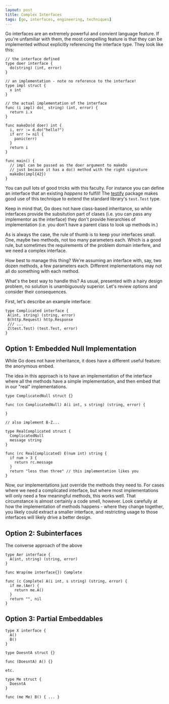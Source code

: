 ```yaml
---
layout: post
title: Complex Interfaces
tags: [go, interfaces, engineering, techniques]
---
```


Go interfaces are
an extremely powerful and convient
language feature.
If you're unfamiliar with them,
the most compelling feature is that
they can be implemented without explicitly referencing
the interface type.
They look like this:
```golang
// the interface defined
type doer interface {
  do(string) (int, error)
}

// an implementation - note no reference to the interface!
type impl struct {
  x int
}

// the actual implementation of the interface
func (i impl) do(_ string) (int, error) {
  return i.x
}

func makeDo(d doer) int {
  i, err := d.do("hello?")
  if err != nil {
    panic(err)
  }
  return i
}

func main() {
  // impl can be passed as the doer argument to makeDo
  // just because it has a do() method with the right signature
  makeDo(impl{42})
}
```

You can pull lots of good tricks with this faculty.
For instance you can define an interface
that an existing _happens to_ fulfill!
The [testify](https://github.com/stretchr/testify)
package makes good use of this technique
to extend the standard library's `test.Test` type.

Keep in mind that,
Go does not have class-based inheritance,
so while interfaces provide
the subsitution part of clases
(i.e. you can pass any implementor as the interface)
they don't provide hierarchies of implementation
(i.e. you don't have a parent class to look up methods in.)

As is always the case,
the rule of thumb is to keep your interfaces small.
One, maybe two methods, not too many parameters each.
Which is a good rule, but sometimes the requirements
of the problem domain interfere,
and we need a complex interface.

How best to manage this thing?
We're assuming an interface with,
say, two dozen methods,
a few parameters each.
Different implementations may not
all do something with each method.

What's the best way to handle this?
As usual, presented with a hairy design problem,
no solution is unambiguously superior.
Let's review options
and consider their consequences.

First, let's describe an example interface:
```golang
type Complicated interface {
 A(int, string) (string, error)
 B(http.Request) http.Response
 /// ...
 Z(test.Test) (test.Test, error)
}
```

## Option 1: Embedded Null Implementation

While Go does not have inheritance,
it does have a different useful feature:
the anonymous embed.

The idea in this approach is
to have an implementation of the interface
where all the methods have a simple implementation,
and then embed that in our "real" implementations.

```golang
type ComplicatedNull struct {}

func (cn ComplicatedNull) A(i int, s string) (string, error) {

}

// also implement B-Z...

type RealComplicated struct {
  ComplicatedNull
  message string
}

func (rc RealComplicated) E(num int) string {
  if num > 3 {
    return rc.message
  }
  return "less than three" // this implementation likes you
}
```

Now, our implementations just override the methods they need to.
For cases where we need a complicated interface,
but where most implementations will only need a few meaningful methods,
this works well.
That circumstance is almost certainly a code smell, however.
Look carefully at how the implementation of methods happens -
where they change together, you likely could extract a smaller interface,
and restricting usage to those interfaces will
likely drive a better design.

## Option 2: Subinterfaces

The converse approach of the above

```golang
type Aer interface {
  A(int, string) (string, error)
}

func Wrap(me interface{}) Complete

func (c Complete) A(i int, s string) (string, error) {
  if me.(Aer) {
    return me.A()
  }
  return "", nil
}
```

## Option 3: Partial Embeddables
```golang
type X interface {
  A()
  B()
}

type DoesntA struct {}

func (DoesntA) A() {}

etc.

type Me struct {
  DoesntA
}

func (me Me) B() { ... }
```
